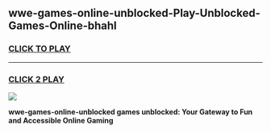 
## wwe-games-online-unblocked-Play-Unblocked-Games-Online-bhahl
<h3>
<a href="https://premium76.site?title=wwe-games-online-unblocked&ref=25A">CLICK TO PLAY</a></h3>
<hr>

<h3>
<a href="https://premium76.site?title=wwe-games-online-unblocked&ref=25A">CLICK 2 PLAY</a>
  
</h3>

<a href="https://premium76.site?title=wwe-games-online-unblocked&ref=25A"><img src="https://clearcache.store/games.png"></a>


**wwe-games-online-unblocked games unblocked: Your Gateway to Fun and Accessible Online Gaming**
